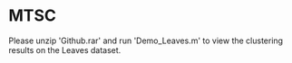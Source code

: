 # MTSC
Please unzip 'Github.rar' and run 'Demo_Leaves.m' to view the clustering results on the Leaves dataset.
